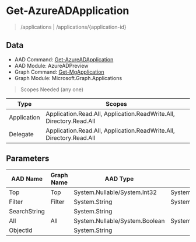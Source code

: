 # Get-AzureADApplication

> /applications | /applications/{application-id}

## Data

+ AAD Command: [Get-AzureADApplication](https://docs.microsoft.com/en-us/powershell/module/AzureADPreview/Get-AzureADApplication)
+ AAD Module: AzureADPreview
+ Graph Command: [Get-MgApplication](https://docs.microsoft.com/en-us/powershell/module/Microsoft.Graph.Applications/Get-MgApplication)
+ Graph Module: Microsoft.Graph.Applications

> Scopes Needed (any one)

|Type|Scopes|
|---|---|
|Application|Application.Read.All, Application.ReadWrite.All, Directory.Read.All|
|Delegate|Application.Read.All, Application.ReadWrite.All, Directory.Read.All|

## Parameters

|AAD Name|Graph Name|AAD Type|Graph Type|Infos|
|---|---|---|---|---|
|Top|Top|System.Nullable/System.Int32|System.Int32||
|Filter|Filter|System.String|System.String||
|SearchString||System.String|||
|All|All|System.Nullable/System.Boolean|System.Management.Automation.SwitchParameter||
|ObjectId||System.String|||

